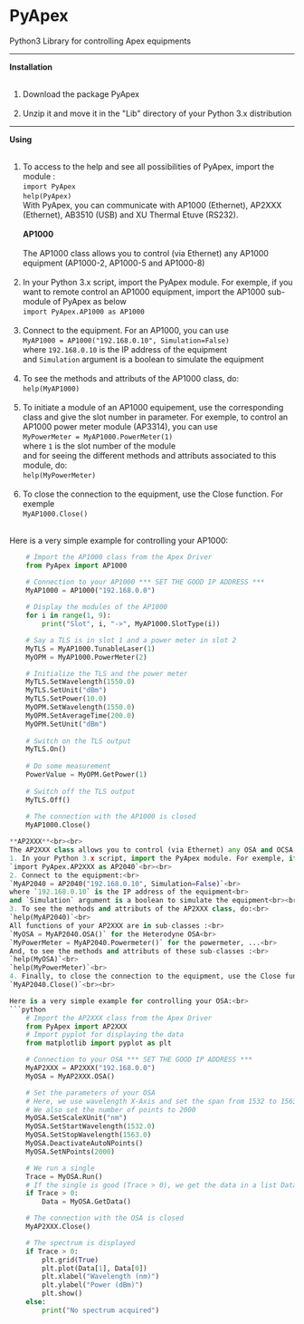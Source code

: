 
PyApex
======

Python3 Library for controlling Apex equipments

***
**Installation**<br><br>
1. Download the package PyApex<br><br>
2. Unzip it and move it in the "Lib" directory of your Python 3.x distribution
***
**Using**<br><br>
1. To access to the help and see all possibilities of PyApex, import the module :<br> 
`import PyApex`<br>
`help(PyApex)`<br>
With PyApex, you can communicate with AP1000 (Ethernet), AP2XXX (Ethernet), AB3510 (USB) and XU Thermal Etuve (RS232).<br><br>
**AP1000**<br><br>
The AP1000 class allows you to control (via Ethernet) any AP1000 equipment (AP1000-2, AP1000-5 and AP1000-8)<br><br>
1. In your Python 3.x script, import the PyApex module. For exemple, if you want to remote control an AP1000 equipment, import the AP1000 sub-module of PyApex as below<br>
`import PyApex.AP1000 as AP1000`<br><br>
2. Connect to the equipment. For an AP1000, you can use<br>
`MyAP1000 = AP1000("192.168.0.10", Simulation=False)`<br>
where `192.168.0.10` is the IP address of the equipment<br>
and `Simulation` argument is a boolean to simulate the equipment<br><br>
3. To see the methods and attributs of the AP1000 class, do:<br>
`help(MyAP1000)`<br><br>
4. To initiate a module of an AP1000 equipement, use the corresponding class and give the slot number in parameter. For exemple, to control an AP1000 power meter module (AP3314), you can use<br>
`MyPowerMeter = MyAP1000.PowerMeter(1)`<br>
where `1` is the slot number of the module<br>
and for seeing the different methods and attributs associated to this module, do:<br>
`help(MyPowerMeter)`<br><br>
5. To close the connection to the equipment, use the Close function. For exemple<br>
`MyAP1000.Close()`<br><br>

Here is a very simple example for controlling your AP1000:<br>
```python
    # Import the AP1000 class from the Apex Driver
    from PyApex import AP1000

    # Connection to your AP1000 *** SET THE GOOD IP ADDRESS ***
    MyAP1000 = AP1000("192.168.0.0")
	
	# Display the modules of the AP1000
	for i in range(1, 9):
		print("Slot", i, "->", MyAP1000.SlotType(i))

    # Say a TLS is in slot 1 and a power meter in slot 2
    MyTLS = MyAP1000.TunableLaser(1)
	MyOPM = MyAP1000.PowerMeter(2)

    # Initialize the TLS and the power meter
    MyTLS.SetWavelength(1550.0)
	MyTLS.SetUnit("dBm")
	MyTLS.SetPower(10.0)
	MyOPM.SetWavelength(1550.0)
	MyOPM.SetAverageTime(200.0)
	MyOPM.SetUnit("dBm")
	
	# Switch on the TLS output
	MyTLS.On()
	
	# Do some measurement
	PowerValue = MyOPM.GetPower(1)
	
	# Switch off the TLS output
	MyTLS.Off()
	
	# The connection with the AP1000 is closed
	MyAP1000.Close()

**AP2XXX**<br><br>
The AP2XXX class allows you to control (via Ethernet) any OSA and OCSA equipment (AP2040, AP2050, AP2060, AP2443,...)<br><br>
1. In your Python 3.x script, import the PyApex module. For exemple, if you want to remote control an AP2040 equipment, import the AP2XXX sub-module of PyApex as below<br>
`import PyApex.AP2XXX as AP2040`<br><br>
2. Connect to the equipment:<br>
`MyAP2040 = AP2040("192.168.0.10", Simulation=False)`<br>
where `192.168.0.10` is the IP address of the equipment<br>
and `Simulation` argument is a boolean to simulate the equipment<br><br>
3. To see the methods and attributs of the AP2XXX class, do:<br>
`help(MyAP2040)`<br>
All functions of your AP2XXX are in sub-classes :<br>
`MyOSA = MyAP2040.OSA()` for the Heterodyne OSA<br>
`MyPowerMeter = MyAP2040.Powermeter()` for the powermeter, ...<br>
And, to see the methods and attributs of these sub-classes :<br>
`help(MyOSA)`<br>
`help(MyPowerMeter)`<br>
4. Finally, to close the connection to the equipment, use the Close function:<br>
`MyAP2040.Close()`<br><br>

Here is a very simple example for controlling your OSA:<br>
```python
    # Import the AP2XXX class from the Apex Driver
    from PyApex import AP2XXX
    # Import pyplot for displaying the data
    from matplotlib import pyplot as plt

    # Connection to your OSA *** SET THE GOOD IP ADDRESS ***
    MyAP2XXX = AP2XXX("192.168.0.0")
    MyOSA = MyAP2XXX.OSA()

    # Set the parameters of your OSA
    # Here, we use wavelength X-Axis and set the span from 1532 to 1563 nm
    # We also set the number of points to 2000
    MyOSA.SetScaleXUnit("nm")
    MyOSA.SetStartWavelength(1532.0)
    MyOSA.SetStopWavelength(1563.0)
    MyOSA.DeactivateAutoNPoints()
    MyOSA.SetNPoints(2000)

    # We run a single
    Trace = MyOSA.Run()
    # If the single is good (Trace > 0), we get the data in a list Data = [[Power Data], [Wavelength Data]]
    if Trace > 0:
        Data = MyOSA.GetData()

    # The connection with the OSA is closed
    MyAP2XXX.Close()

    # The spectrum is displayed
    if Trace > 0:
        plt.grid(True)
        plt.plot(Data[1], Data[0])
        plt.xlabel("Wavelength (nm)")
        plt.ylabel("Power (dBm)")
        plt.show()
    else:
        print("No spectrum acquired")
